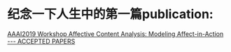 # 纪念一下人生中的第一篇publication:
[AAAI2019 Workshop Affective Content Analysis: Modeling Affect-in-Action --- ACCEPTED PAPERS](https://sites.google.com/view/affcon2019/accepted-papers?authuser=0)
